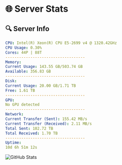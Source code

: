 # 🌐 Server Stats
## 🔍 Server Info
```yaml
CPU: Intel(R) Xeon(R) CPU E5-2699 v4 @ 1320.42GHz
CPU Usage: 0.30%
Cores: 44P | 88T
-----------------------------------
Memory:
Current Usage: 143.55 GB/503.74 GB
Available: 356.83 GB
-----------------------------------
Disk:
Current Usage: 20.00 GB/1.71 TB
Free: 1.61 TB
-----------------------------------
GPU:
No GPU detected
-----------------------------------
Network:
Current Transfer (Sent): 155.42 MB/s
Current Transfer (Received): 2.11 MB/s
Total Sent: 102.72 TB
Total Received: 1.70 TB
-----------------------------------
Uptime:
10d 6h 51m 12s
```
![GitHub Stats](https://img.shields.io/badge/Updated-2025-02-18_05:34:30-blue)